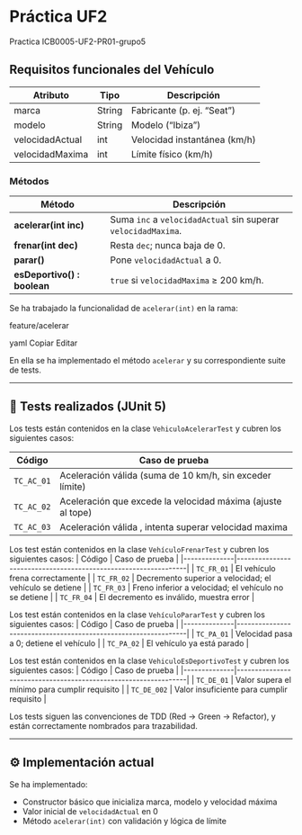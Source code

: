 # Práctica UF2

Practica ICB0005-UF2-PR01-grupo5


## Requisitos funcionales del Vehículo

| Atributo            | Tipo   | Descripción                         |
|---------------------|--------|-------------------------------------|
| marca               | String | Fabricante (p. ej. “Seat”)          |
| modelo              | String | Modelo (“Ibiza”)                    |
| velocidadActual     | int    | Velocidad instantánea (km/h)        |
| velocidadMaxima     | int    | Límite físico (km/h)                |

### Métodos

| Método                         | Descripción                                                          |
|--------------------------------|----------------------------------------------------------------------|
| **acelerar(int inc)**          | Suma `inc` a `velocidadActual` sin superar `velocidadMaxima`.        |
| **frenar(int dec)**            | Resta `dec`; nunca baja de 0.                                        |
| **parar()**                    | Pone `velocidadActual` a 0.                                          |
| **esDeportivo() : boolean**    | `true` si `velocidadMaxima` ≥ 200 km/h.                              |

Se ha trabajado la funcionalidad de `acelerar(int)` en la rama:

feature/acelerar

yaml
Copiar
Editar

En ella se ha implementado el método `acelerar` y su correspondiente suite de tests.

---

## 🔬 Tests realizados (JUnit 5)

Los tests están contenidos en la clase `VehiculoAcelerarTest` y cubren los siguientes casos:

| Código       | Caso de prueba                                                 |
|--------------|----------------------------------------------------------------|
| `TC_AC_01`   | Aceleración válida (suma de 10 km/h, sin exceder límite)       |
| `TC_AC_02`   | Aceleración que excede la velocidad máxima (ajuste al tope)    |
| `TC_AC_03`   | Aceleración válida , intenta superar velocidad maxima          |


Los test están contenidos en la clase `VehículoFrenarTest` y cubren los siguientes casos:
| Código       | Caso de prueba                                                 |
|--------------|----------------------------------------------------------------|
| `TC_FR_01`   | El vehículo frena correctamente                                |
| `TC_FR_02`   | Decremento superior a velocidad; el vehículo se detiene        |
| `TC_FR_03`   | Freno inferior a velocidad; el vehículo no se detiene          |
| `TC_FR_04`   | El decremento es inválido, muestra error                       |

Los test están contenidos en la clase `VehículoPararTest` y cubren los siguientes casos:
| Código       | Caso de prueba                                                 |
|--------------|----------------------------------------------------------------|
| `TC_PA_01`   | Velocidad pasa a 0; detiene el vehículo                        |
| `TC_PA_02`   | El vehículo ya está parado                                     |


Los test están contenidos en la clase `VehiculoEsDeportivoTest` y cubren los siguientes casos:
| Código       | Caso de prueba                                                 |
|--------------|----------------------------------------------------------------|
| `TC_DE_01`   | Valor supera el mínimo para cumplir requisito                  |
| `TC_DE_002`  | Valor insuficiente para cumplir requisito                      |



Los tests siguen las convenciones de TDD (Red → Green → Refactor), y están correctamente nombrados para trazabilidad.

---

## ⚙️ Implementación actual

Se ha implementado:

- Constructor básico que inicializa marca, modelo y velocidad máxima
- Valor inicial de `velocidadActual` en 0
- Método `acelerar(int)` con validación y lógica de límite
